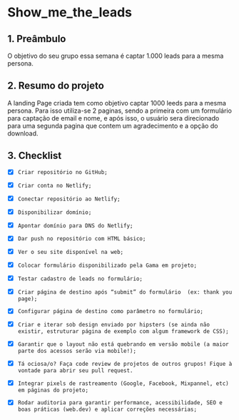 # Show_me_the_leads

## 1. Preâmbulo

O objetivo do seu grupo essa semana é captar 1.000 leads para a mesma persona.

## 2. Resumo do projeto

A landing Page criada tem como objetivo captar 1000 leeds para a mesma persona. Para isso utiliza-se 2 paginas, sendo a primeira com um formulário para captação de email e nome, e após isso, o usuário sera direcionado para uma segunda pagina que contem um agradecimento e a opção do download. 

## 3. Checklist

* [x] `Criar repositório no GitHub;`
* [x] `Criar conta no Netlify;`
* [x] `Conectar repositório ao Netlify;`
* [x] `Disponibilizar domínio;`
* [x] `Apontar domínio para DNS do Netlify;`
* [x] `Dar push no repositório com HTML básico;`
* [x] `Ver o seu site disponível na web;`
* [x] `Colocar formulário disponibilizado pela Gama em projeto;`
* [x] `Testar cadastro de leads no formulário;`
* [x] `Criar página de destino após “submit” do formulário  (ex: thank you page);`
* [x] `Configurar página de destino como parâmetro no formulário;`
* [x] `Criar e iterar sob design enviado por hipsters (se ainda não existir, estruturar página de exemplo com algum framework de CSS);`
* [x] `Garantir que o layout não está quebrando em versão mobile (a maior parte dos acessos serão via mobile!);`
* [x] `Tá ociosa/o? Faça code review de projetos de outros grupos! Fique à vontade para abrir seu pull request.`
* [x] `Integrar pixels de rastreamento (Google, Facebook, Mixpannel, etc) em páginas do projeto;`
* [x] `Rodar auditoria para garantir performance, acessibilidade, SEO e boas práticas (web.dev) e aplicar correções necessárias;`






